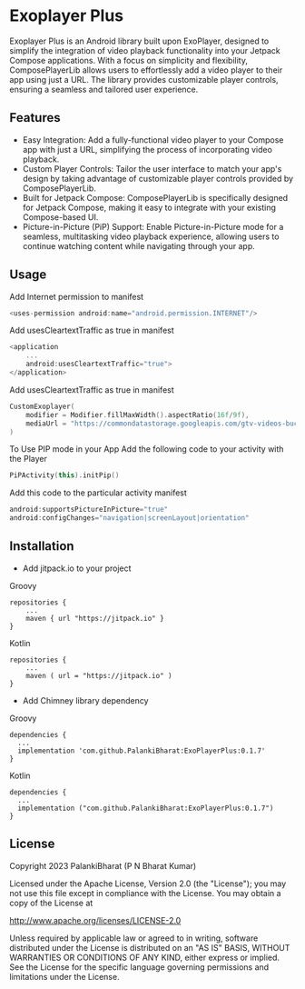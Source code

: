 
# Exoplayer Plus

Exoplayer Plus is an Android library built upon ExoPlayer, designed to simplify the integration of video playback functionality into your Jetpack Compose applications. With a focus on simplicity and flexibility, ComposePlayerLib allows users to effortlessly add a video player to their app using just a URL. The library provides customizable player controls, ensuring a seamless and tailored user experience.




## Features

- Easy Integration: Add a fully-functional video player to your Compose app with just a URL, simplifying the process of incorporating video playback.
- Custom Player Controls: Tailor the user interface to match your app's design by taking advantage of customizable player controls provided by ComposePlayerLib.
- Built for Jetpack Compose: ComposePlayerLib is specifically designed for Jetpack Compose, making it easy to integrate with your existing Compose-based UI.
- Picture-in-Picture (PiP) Support: Enable Picture-in-Picture mode for a seamless, multitasking video playback experience, allowing users to continue watching content while navigating through your app.


## Usage

Add Internet permission to manifest

```kotlin
<uses-permission android:name="android.permission.INTERNET"/>
```

Add usesCleartextTraffic as true in manifest
```kotlin
<application
    ...
    android:usesCleartextTraffic="true">
</application>
```

Add usesCleartextTraffic as true in manifest
```kotlin
CustomExoplayer(
    modifier = Modifier.fillMaxWidth().aspectRatio(16f/9f),
    mediaUrl = "https://commondatastorage.googleapis.com/gtv-videos-bucket/sample/BigBuckBunny.mp4"
)
```

To Use PIP mode in your App 
Add the following code to your activity with the Player
```kotlin
PiPActivity(this).initPip()
```

Add this code to the particular activity manifest
```kotlin
android:supportsPictureInPicture="true"
android:configChanges="navigation|screenLayout|orientation"
```


## Installation
- Add jitpack.io to your project

Groovy
```
repositories {
    ...
    maven { url "https://jitpack.io" }
}
```

Kotlin
```
repositories {
    ...
    maven ( url = "https://jitpack.io" )
}
```

- Add Chimney library dependency

Groovy
``` 
dependencies { 
  ...
  implementation 'com.github.PalankiBharat:ExoPlayerPlus:0.1.7'
}
```

Kotlin
``` 
dependencies { 
  ...
  implementation ("com.github.PalankiBharat:ExoPlayerPlus:0.1.7")
}
```
    
## License

Copyright 2023 PalankiBharat (P N Bharat Kumar)

Licensed under the Apache License, Version 2.0 (the "License");
you may not use this file except in compliance with the License.
You may obtain a copy of the License at

http://www.apache.org/licenses/LICENSE-2.0

Unless required by applicable law or agreed to in writing, software
distributed under the License is distributed on an "AS IS" BASIS,
WITHOUT WARRANTIES OR CONDITIONS OF ANY KIND, either express or implied.
See the License for the specific language governing permissions and
limitations under the License.
